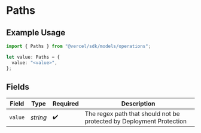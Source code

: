# Paths

## Example Usage

```typescript
import { Paths } from "@vercel/sdk/models/operations";

let value: Paths = {
  value: "<value>",
};
```

## Fields

| Field                                                                | Type                                                                 | Required                                                             | Description                                                          |
| -------------------------------------------------------------------- | -------------------------------------------------------------------- | -------------------------------------------------------------------- | -------------------------------------------------------------------- |
| `value`                                                              | *string*                                                             | :heavy_check_mark:                                                   | The regex path that should not be protected by Deployment Protection |